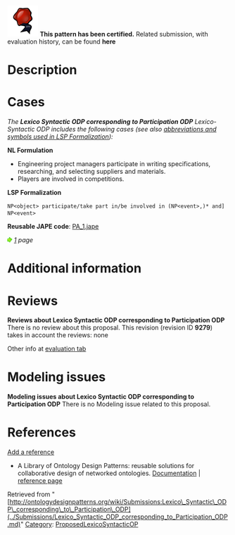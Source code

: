[![](../images/thumb/b/b5/Certified.png/70px-Certified.png)](../Image/Certified.png.md "Certified.png") __This pattern has been certified.__
Related submission, with evaluation history, can be found __here__





#  Description


  




#  Cases


_The __Lexico Syntactic ODP corresponding to Participation ODP__ Lexico-Syntactic ODP includes the following cases (see also [abbreviations and symbols used in LSP Formalization](../Community/LSPSymbols.md "Community:LSPSymbols")):_


  






__NL Formulation__



* Engineering project managers participate in writing specifications, researching, and selecting suppliers and materials.
* Players are involved in competitions.


__LSP Formalization__




```
NP<object> participate/take part in/be involved in (NP<event>,)* and] NP<event>

```

__Reusable JAPE code__: [PA\_1.jape](../images/d/dc/PA_1.jape "PA 1.jape")





[![](../images/thumb/8/87/ArrowRight.gif/11px-ArrowRight.gif)](../Image/ArrowRight.gif.md "ArrowRight.gif") _[1](../Submissions/Lexico_Syntactic_ODP_corresponding_to_Participation_ODP/1.md "Submissions:Lexico Syntactic ODP corresponding to Participation ODP/1") page_



#  Additional information


#  Reviews



__Reviews about Lexico Syntactic ODP corresponding to Participation ODP__
There is no review about this proposal.
This revision (revision ID __9279__) takes in account the reviews: none


Other info at [evaluation tab](http://ontologydesignpatterns.org/wiki/index.php?title=Submissions:Lexico_Syntactic_ODP_corresponding_to_Participation_ODP&action=evaluation "http://ontologydesignpatterns.org/wiki/index.php?title=Submissions:Lexico_Syntactic_ODP_corresponding_to_Participation_ODP&action=evaluation")




  




#  Modeling issues



__Modeling issues about Lexico Syntactic ODP corresponding to Participation ODP__
There is no Modeling issue related to this proposal.




  




#  References


[Add a reference](index.php@title=Odp%253AAdd_reference&subject=Submissions%253ALexico+Syntactic+ODP+corresponding+to+Participation+ODP.html "http://ontologydesignpatterns.org/wiki/index.php?title=Odp:Add_reference&subject=Submissions%3ALexico+Syntactic+ODP+corresponding+to+Participation+ODP")



* A Library of Ontology Design Patterns: reusable solutions for collaborative design of networked ontologies. [Documentation](http://www.neon-project.org/web-content/images/Publications/neon_2008_d2.5.1.pdf "http://www.neon-project.org/web-content/images/Publications/neon_2008_d2.5.1.pdf") | [reference page](../Community/References/NeOn_Deliverable_D2_5_1.md "Community:References/NeOn Deliverable D2 5 1")




Retrieved from "[http://ontologydesignpatterns.org/wiki/Submissions:Lexico\_Syntactic\_ODP\_corresponding\_to\_Participation\_ODP](../Submissions/Lexico_Syntactic_ODP_corresponding_to_Participation_ODP.md)"
 [Category](http://ontologydesignpatterns.org/wiki/Special:Categories "Special:Categories"): [ProposedLexicoSyntacticOP](../Category/ProposedLexicoSyntacticOP.md "Category:ProposedLexicoSyntacticOP")